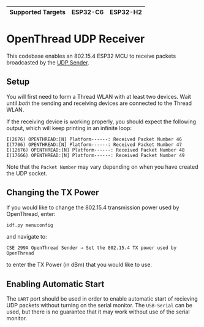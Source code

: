 | Supported Targets | ESP32-C6 | ESP32-H2 |
| ----------------- | -------- | -------- |

# OpenThread UDP Receiver

This codebase enables an 802.15.4 ESP32 MCU to receive packets broadcasted by the [UDP Sender](https://github.com/UCSC-CSE299A/ot-send).

## Setup

You will first need to form a Thread WLAN with at least two devices. Wait until *both* the sending and receiving devices are connected to the Thread WLAN.

If the receiving device is working properly, you should expect the following output, which will keep printing in an infinite loop:
```
I(2676) OPENTHREAD:[N] Platform------: Received Packet Number 46
I(7706) OPENTHREAD:[N] Platform------: Received Packet Number 47
I(12676) OPENTHREAD:[N] Platform------: Received Packet Number 48
I(17666) OPENTHREAD:[N] Platform------: Received Packet Number 49
```

Note that the `Packet Number` may vary depending on when you have created the UDP socket.

## Changing the TX Power

If you would like to change the 802.15.4 transmission power used by OpenThread, enter:

```bash
idf.py menuconfig
```

and navigate to:
```
CSE 299A OpenThread Sender → Set the 802.15.4 TX power used by OpenThread
```

to enter the TX Power (in dBm) that you would like to use.

## Enabling Automatic Start

The `UART` port should be used in order to enable automatic start of recieving UDP packets without turning on the serial monitor. The `USB-Serial` can be used, but there is no guarantee that it may work without use of the serial monitor.
